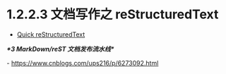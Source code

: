 # 1.2.2.3 文档写作之 reStructuredText

* [Quick reStructuredText](http://docutils.sourceforge.net/docs/user/rst/quickref.html)



***\*3 MarkDown/reST 文档发布流水线\****

\- https://www.cnblogs.com/ups216/p/6273092.html

